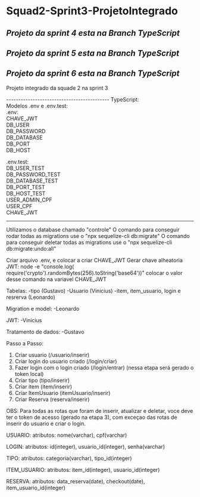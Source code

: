 # Squad2-Sprint3-ProjetoIntegrado
## *Projeto da sprint 4 esta na Branch TypeScript*
## *Projeto da sprint 5 esta na Branch TypeScript*
## *Projeto da sprint 6 esta na Branch TypeScript*
Projeto integrado da squade 2 na sprint 3

------------------------------------------- TypeScript:                                                                                                           
Modelos .env e .env.test:                                                                                                                                      
   .env:                                                                                                                                                           
        CHAVE_JWT                                                                                                                                                
        DB_USER                                                                                                                                                
        DB_PASSWORD                                                                                                                                              
        DB_DATABASE                                                                                                                                        
        DB_PORT                                                                                                                                                 
        DB_HOST                                                                                                                                                
                                                                                                                                            
   .env.test:                                                                                                                                                
        DB_USER_TEST                                                                                                                                        
        DB_PASSWORD_TEST                                                                                                                                      
        DB_DATABASE_TEST                                                                                                                                      
        DB_PORT_TEST                                                                                                                                           
        DB_HOST_TEST                                                                                                                                          
        USER_ADMIN_CPF                                                                                                                                 
        USER_CPF                                                                                                                                          
        CHAVE_JWT                                                                                                                                             
         
-------------------------------------------------------
Utilizamos o database chamado "controle"
O comando para conseguir rodar todas as migrations use o "npx sequelize-cli db:migrate"
O comando para conseguir deletar todas as migrations use o "npx sequelize-cli db:migrate:undo:all"

Criar arquivo .env, e colocar a criar CHAVE_JWT
Gerar chave alheatoria JWT:
node -e "console.log( require('crypto').randomBytes(256).toString('base64'))" 
colocar o valor desse comando na variavel CHAVE_JWT

Tabelas:
    -tipo (Gustavo)
    -Usuario (Vinicius)
    -item, item_usuario, login e resrerva (Leonardo)

Migration e model:
    -Leonardo

JWT:
    -Vinicius

Tratamento de dados:
    -Gustavo

Passo a Passo:
1) Criar usuario (/usuario/inserir)
2) Criar login do usuario criado (/login/criar)
3) Fazer login com o login criado (/login/entrar) (nessa etapa será gerado o token local)
4) Criar tipo (tipo/inserir)
5) Criar item (item/inserir)
6) Criar ItemUsuario (itemUsuario/inserir)
7) Criar Reserva (reserva/inserir)

OBS: Para todas as rotas que foram de inserir, atualizar e deletar, voce deve ter o token de acesso (gerado na etapa 3), com exceçao das rotas de inserir do usuario e criar o login.

USUARIO:
    atributos:
    nome(varchar), cpf(varchar)

LOGIN:
    atributos:
    id(integer), usuario_id(integer), senha(varchar) 

TIPO:
    atributos:
    categoria(varchar), tipo_id(integer)   

ITEM_USUARIO:
    atributos:
    item_id(integer), usuario_id(integer)

RESERVA:
    atributos:
    data_reserva(date), checkout(date), item_usuario_id(integer)    



